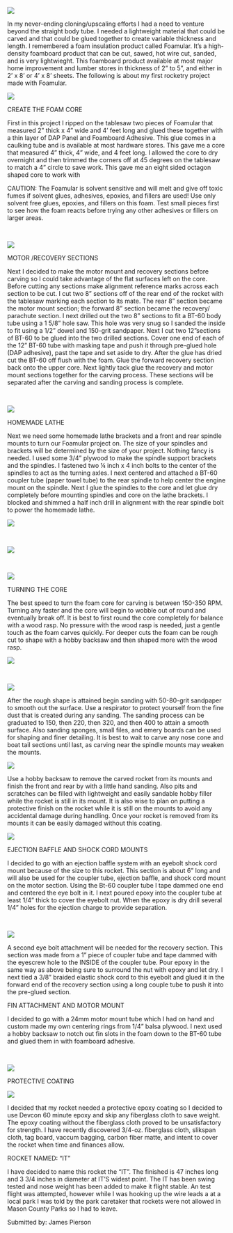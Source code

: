 ![](/images/foamturning_turnedpart1.jpg)

In my never-ending cloning/upscaling efforts I had a need to venture beyond the straight body tube. I needed a lightweight material that could be carved and that could be glued together to create variable thickness and length. I remembered a foam insulation product called Foamular. It’s a high-density foamboard product that can be cut, sawed, hot wire cut, sanded, and is very lightwieght. This foamboard product available at most major home improvement and lumber stores in thickness of 2” to 5”, and either in 2’ x 8’ or 4’ x 8’ sheets. The following is about my first rocketry project made with Foamular.

![](/images/formturning_turnedpart2.jpg)

CREATE THE FOAM CORE

First in this project I ripped on the tablesaw two pieces of Foamular that measured 2” thick x 4” wide and 4’ feet long and glued these together with a thin layer of DAP Panel and Foamboard Adhesive. This glue comes in a caulking tube and is available at most hardware stores. This gave me a core that measured 4” thick, 4” wide, and 4 feet long. I allowed the core to dry overnight and then trimmed the corners off at 45 degrees on the tablesaw to match a 4” circle to save work. This gave me an eight sided octagon shaped core to work with

CAUTION: The Foamular is solvent sensitive and will melt and give off toxic fumes if solvent glues, adhesives, epoxies, and fillers are used! Use only solvent free glues, epoxies, and fillers on this foam. Test small pieces first to see how the foam reacts before trying any other adhesives or fillers on larger areas.

&nbsp;

![](/images/foamturning_coreparts.jpg)

MOTOR /RECOVERY SECTIONS

Next I decided to make the motor mount and recovery sections before carving so I could take advantage of the flat surfaces left on the core. Before cutting any sections make alignment reference marks across each section to be cut. I cut two 8” sections off of the rear end of the rocket with the tablesaw marking each section to its mate. The rear 8” section became the motor mount section; the forward 8” section became the recovery/ parachute section. I next drilled out the two 8” sections to fit a BT-60 body tube using a 1 5/8” hole saw. This hole was very snug so I sanded the inside to fit using a 1/2” dowel and 150-grit sandpaper. Next I cut two 12”sections of BT-60 to be glued into the two drilled sections. Cover one end of each of the 12” BT-60 tube with masking tape and push it through pre-glued hole (DAP adhesive), past the tape and set aside to dry. After the glue has dried cut the BT-60 off flush with the foam. Glue the forward recovery section back onto the upper core. Next lightly tack glue the recovery and motor mount sections together for the carving process. These sections will be separated after the carving and sanding process is complete.

&nbsp;

![](/images/foamturning_mmtrecovery.jpg)

HOMEMADE LATHE

Next we need some homemade lathe brackets and a front and rear spindle mounts to turn our Foamular project on. The size of your spindles and brackets will be determined by the size of your project. Nothing fancy is needed. I used some 3/4” plywood to make the spindle support brackets and the spindles. I fastened two ¼ inch x 4 inch bolts to the center of the spindles to act as the turning axles. I next centered and attached a BT-60 coupler tube (paper towel tube) to the rear spindle to help center the engine mount on the spindle. Next I glue the spindles to the core and let glue dry completely before mounting spindles and core on the lathe brackets. I blocked and shimmed a half inch drill in alignment with the rear spindle bolt to power the homemade lathe.

![](/images/foamturning_lathemounts.jpg)

&nbsp;

![](/images/foamturning_spindlemounts.jpg)

&nbsp;

![](/images/foamturning_drill.jpg)

TURNING THE CORE

The best speed to turn the foam core for carving is between 150-350 RPM. Turning any faster and the core will begin to wobble out of round and eventually break off. It is best to first round the core completely for balance with a wood rasp. No pressure with the wood rasp is needed, just a gentle touch as the foam carves quickly. For deeper cuts the foam can be rough cut to shape with a hobby backsaw and then shaped more with the wood rasp.

![](/images/foamturning_rasp1.jpg)

&nbsp;

![](/images/foamturning_rasp2.jpg)

After the rough shape is attained begin sanding with 50-80-grit sandpaper to smooth out the surface. Use a respirator to protect yourself from the fine dust that is created during any sanding. The sanding process can be graduated to 150, then 220, then 320, and then 400 to attain a smooth surface. Also sanding sponges, small files, and emery boards can be used for shaping and finer detailing. It is best to wait to carve any nose cone and boat tail sections until last, as carving near the spindle mounts may weaken the mounts.

![](/images/foamturning_transition.jpg)

Use a hobby backsaw to remove the carved rocket from its mounts and finish the front and rear by with a little hand sanding. Also pits and scratches can be filled with lightweight and easily sandable hobby filler while the rocket is still in its mount. It is also wise to plan on putting a protective finish on the rocket while it is still on the mounts to avoid any accidental damage during handling. Once your rocket is removed from its mounts it can be easily damaged without this coating.

![](/images/foamturning_nosecone.jpg)

EJECTION BAFFLE AND SHOCK CORD MOUNTS

I decided to go with an ejection baffle system with an eyebolt shock cord mount because of the size to this rocket. This section is about 6” long and will also be used for the coupler tube, ejection baffle, and shock cord mount on the motor section. Using the Bt-60 coupler tube I tape dammed one end and centered the eye bolt in it. I next poured epoxy into the coupler tube at least 1/4” thick to cover the eyebolt nut. When the epoxy is dry drill several 1/4” holes for the ejection charge to provide separation.

&nbsp;

![](/images/foamturning_baffle.jpg)

A second eye bolt attachment will be needed for the recovery section. This section was made from a 1” piece of coupler tube and tape dammed with the eyescrew hole to the INSIDE of the coupler tube. Pour epoxy in the same way as above being sure to surround the nut with epoxy and let dry. I next tied a 3/8” braided elastic shock cord to this eyebolt and glued it in the forward end of the recovery section using a long couple tube to push it into the pre-glued section.

FIN ATTACHMENT AND MOTOR MOUNT

I decided to go with a 24mm motor mount tube which I had on hand and custom made my own centering rings from 1/4” balsa plywood. I next used a hobby backsaw to notch out fin slots in the foam down to the BT-60 tube and glued them in with foamboard adhesive.

&nbsp;

![](/images/foamturning_fins.jpg)

PROTECTIVE COATING

![](/images/foamturning_rocketdone.jpg)

I decided that my rocket needed a protective epoxy coating so I decided to use Devcon 60 minute epoxy and skip any fiberglass cloth to save weight. The epoxy coating without the fiberglass cloth proved to be unsatisfactory for strength. I have recently discovered 3/4-oz. fiberglass cloth, slikspan cloth, tag board, vaccum bagging, carbon fiber matte, and intent to cover the rocket when time and finances allow.

ROCKET NAMED: “IT”

I have decided to name this rocket the “IT”. The finished is 47 inches long and 3 3/4 inches in diameter at IT’S widest point. The IT has been swing tested and nose weight has been added to make it flight stable. An test flight was attempted, however while I was hooking up the wire leads a at a local park I was told by the park caretaker that rockets were not allowed in Mason County Parks so I had to leave.

Submitted by: James Pierson

